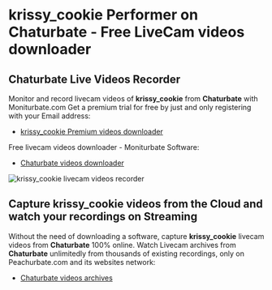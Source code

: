 # krissy_cookie Performer on Chaturbate - Free LiveCam videos downloader

## Chaturbate Live Videos Recorder

Monitor and record livecam videos of **krissy_cookie** from **Chaturbate** with Moniturbate.com
Get a premium trial for free by just and only registering with your Email address:
* [krissy_cookie Premium videos downloader](https://moniturbate.com/request-demo-licence-key.html)

Free livecam videos downloader - Moniturbate Software:
* [Chaturbate videos downloader](https://moniturbate.com/moniturbate-download-software.html)

![krissy_cookie livecam videos recorder](https://peachurnet.com/templates/moniturbate-software.png)


## Capture krissy_cookie videos from the Cloud and watch your recordings on Streaming

Without the need of downloading a software, capture **krissy_cookie** livecam videos from **Chaturbate** 100% online.
Watch Livecam archives from **Chaturbate** unlimitedly from thousands of existing recordings, only on Peachurbate.com and its websites network:
* [Chaturbate videos archives](https://peachurnet.com/)